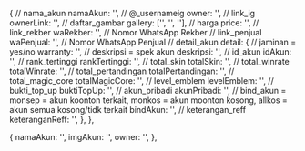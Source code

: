 {
// nama_akun
namaAkun: '',
// @_usernameig
owner: '',
// link_ig
ownerLink: '',
// daftar_gambar
gallery: ['', '', ''],
// harga
price: '',
// link_rekber
waRekber: '', // Nomor WhatsApp Rekber
// link_penjual
waPenjual: '', // Nomor WhatsApp Penjual
// detail_akun
detail: {
    // jaminan = yes/no
    warranty: '',
    // deskripsi = spek akun
    deskripsi: '',
    // id_akun
    idAkun: '',
    // rank_tertinggi
    rankTertinggi: '',
    // total_skin
    totalSkin: '',
    // total_winrate
    totalWinrate: '',
    // total_pertandingan
    totalPertandingan: '',
    // total_magic_core
    totalMagicCore: '',
    // level_emblem
    levelEmblem: '',
    // bukti_top_up
    buktiTopUp: '',
    // akun_pribadi
    akunPribadi: '',
    // bind_akun = monsep = akun koonton terkait, monkos = akun moonton kosong, allkos = akun semua kosong/tidk terkait
    bindAkun: '',
    // keterangan_reff
    keteranganReff: '',
},
},


{
    namaAkun: '',
    imgAkun: '',
    owner: '',
},